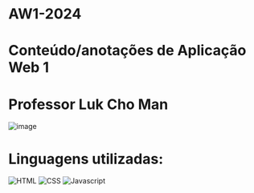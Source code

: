# AW1-2024

# Conteúdo/anotações de Aplicação Web 1
# Professor Luk Cho Man
![image](https://github.com/lessthur/AW1-2024/assets/126773266/ac179b71-5215-4cad-8c3d-095f0b4100aa)

# Linguagens utilizadas:
![HTML](https://img.shields.io/badge/HTML-E34F26?style=for-the-badge&logo=html5&logoColor=white)
![CSS](https://img.shields.io/badge/CSS3-1572B6?style=for-the-badge&logo=css3&logoColor=white)
![Javascript](https://img.shields.io/badge/JavaScript-F7DF1E?style=for-the-badge&logo=javascript&logoColor=black)


